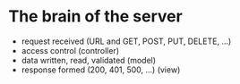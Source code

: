 # The brain of the server

* request received (URL and GET, POST, PUT, DELETE, ...)
* access control (controller)
* data written, read, validated (model)
* response formed (200, 401, 500, ...) (view)

